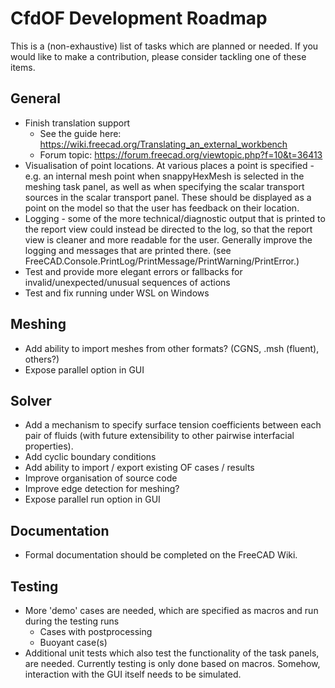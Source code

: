 # CfdOF Development Roadmap

This is a (non-exhaustive) list of tasks which are planned or needed. If you would like to make a contribution,
please consider tackling one of these items.

## General

* Finish translation support
  * See the guide here: <https://wiki.freecad.org/Translating_an_external_workbench>
  * Forum topic: <https://forum.freecad.org/viewtopic.php?f=10&t=36413>
* Visualisation of point locations. At various places a point is specified - e.g. an internal
mesh point when snappyHexMesh is selected in the meshing task panel, as well as
when specifying the scalar transport sources in the scalar transport panel. These should be
displayed as a point on the model so that the user has feedback on their location.
* Logging - some of the more technical/diagnostic output that is printed to the report view
could instead be directed to the log, so that the report view is cleaner and more readable
for the user. Generally improve the logging and messages that are printed there.
(see FreeCAD.Console.PrintLog/PrintMessage/PrintWarning/PrintError.)
* Test and provide more elegant errors or fallbacks for invalid/unexpected/unusual sequences of actions
* Test and fix running under WSL on Windows
  
## Meshing

* Add ability to import meshes from other formats? (CGNS, .msh (fluent), others?)
* Expose parallel option in GUI

## Solver

* Add a mechanism to specify surface tension coefficients between each pair of fluids
  (with future extensibility to other pairwise interfacial properties).
* Add cyclic boundary conditions
* Add ability to import / export existing OF cases / results
* Improve organisation of source code
* Improve edge detection for meshing?
* Expose parallel run option in GUI

## Documentation

* Formal documentation should be completed on the FreeCAD Wiki.

## Testing

* More 'demo' cases are needed, which are specified as macros and run during the testing runs
  * Cases with postprocessing
  * Buoyant case(s)
* Additional unit tests which also test the functionality of the task panels, are needed. Currently testing is only
  done based on macros. Somehow, interaction with the GUI itself needs to be simulated.
